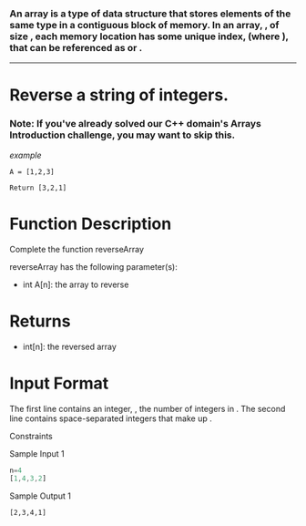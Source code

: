 ### An array is a type of data structure that stores elements of the same type in a contiguous block of memory. In an array, , of size , each memory location has some unique index, (where ), that can be referenced as or .

---

# Reverse a string of integers.

### Note: If you've already solved our C++ domain's Arrays Introduction challenge, you may want to skip this.

_example_

```
A = [1,2,3]
```
```
Return [3,2,1]
```

# Function Description

Complete the function reverseArray

reverseArray has the following parameter(s):

<ul> <li>int A[n]: the array to reverse </li> </ul>

# Returns

<ul> <li>int[n]: the reversed array
</li> </ul>

# Input Format

The first line contains an integer, , the number of integers in .
The second line contains space-separated integers that make up .

Constraints

Sample Input 1

```javascript
n=4
[1,4,3,2]
```
Sample Output 1
```
[2,3,4,1]
```
